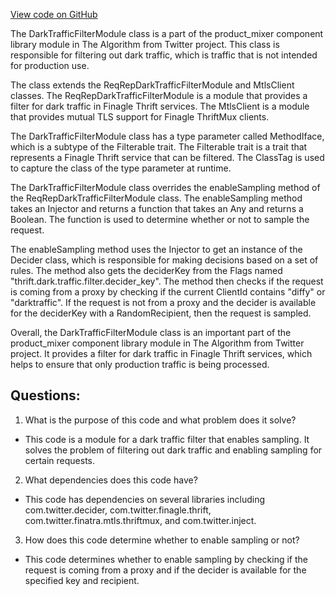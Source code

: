 [View code on GitHub](https://github.com/misbahsy/the-algorithm/product-mixer/component-library/src/main/scala/com/twitter/product_mixer/component_library/module/DarkTrafficFilterModule.scala)

The DarkTrafficFilterModule class is a part of the product_mixer component library module in The Algorithm from Twitter project. This class is responsible for filtering out dark traffic, which is traffic that is not intended for production use. 

The class extends the ReqRepDarkTrafficFilterModule and MtlsClient classes. The ReqRepDarkTrafficFilterModule is a module that provides a filter for dark traffic in Finagle Thrift services. The MtlsClient is a module that provides mutual TLS support for Finagle ThriftMux clients. 

The DarkTrafficFilterModule class has a type parameter called MethodIface, which is a subtype of the Filterable trait. The Filterable trait is a trait that represents a Finagle Thrift service that can be filtered. The ClassTag is used to capture the class of the type parameter at runtime. 

The DarkTrafficFilterModule class overrides the enableSampling method of the ReqRepDarkTrafficFilterModule class. The enableSampling method takes an Injector and returns a function that takes an Any and returns a Boolean. The function is used to determine whether or not to sample the request. 

The enableSampling method uses the Injector to get an instance of the Decider class, which is responsible for making decisions based on a set of rules. The method also gets the deciderKey from the Flags named "thrift.dark.traffic.filter.decider_key". The method then checks if the request is coming from a proxy by checking if the current ClientId contains "diffy" or "darktraffic". If the request is not from a proxy and the decider is available for the deciderKey with a RandomRecipient, then the request is sampled. 

Overall, the DarkTrafficFilterModule class is an important part of the product_mixer component library module in The Algorithm from Twitter project. It provides a filter for dark traffic in Finagle Thrift services, which helps to ensure that only production traffic is being processed.
## Questions: 
 1. What is the purpose of this code and what problem does it solve?
- This code is a module for a dark traffic filter that enables sampling. It solves the problem of filtering out dark traffic and enabling sampling for certain requests.

2. What dependencies does this code have?
- This code has dependencies on several libraries including com.twitter.decider, com.twitter.finagle.thrift, com.twitter.finatra.mtls.thriftmux, and com.twitter.inject.

3. How does this code determine whether to enable sampling or not?
- This code determines whether to enable sampling by checking if the request is coming from a proxy and if the decider is available for the specified key and recipient.